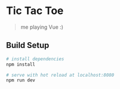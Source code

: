 # Tic Tac Toe

> me playing Vue :)

## Build Setup

``` bash
# install dependencies
npm install

# serve with hot reload at localhost:8080
npm run dev
